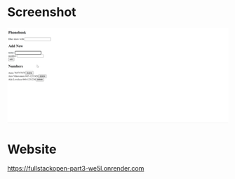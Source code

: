 # Screenshot

![phonebook](./images/phonebook.gif)

# Website

https://fullstackopen-part3-we5l.onrender.com
